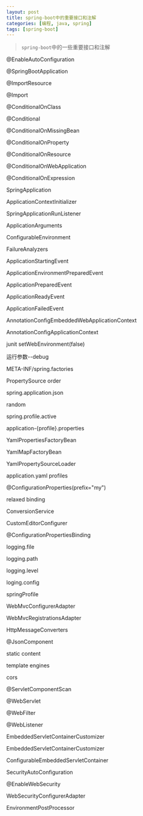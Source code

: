 ```yaml
---
layout: post
title: spring-boot中的重要接口和注解
categories: [编程, java, spring]
tags: [spring-boot]
---
```



> `spring-boot`中的一些重要接口和注解

@EnableAutoConfiguration

@SpringBootApplication 

@ImportResource

@Import

@ConditionalOnClass

@Conditional

@ConditionalOnMissingBean 

@ConditionalOnProperty 

@ConditionalOnResource 

@ConditionalOnWebApplication 

@ConditionalOnExpression 


SpringApplication 

ApplicationContextInitializer

SpringApplicationRunListener

ApplicationArguments

ConfigurableEnvironment

FailureAnalyzers


ApplicationStartingEvent 

ApplicationEnvironmentPreparedEvent 

ApplicationPreparedEvent 

ApplicationReadyEvent 

ApplicationFailedEvent 


AnnotationConfigEmbeddedWebApplicationContext

AnnotationConfigApplicationContext

junit setWebEnvironment(false)


运行参数--debug

META-INF/spring.factories

PropertySource order

spring.application.json

random

spring.profile.active

application-{profile}.properties


YamlPropertiesFactoryBean 

YamlMapFactoryBean 

YamlPropertySourceLoader 

application.yaml profiles

@ConfigurationProperties(prefix="my")


relaxed binding

ConversionService 

CustomEditorConfigurer 

@ConfigurationPropertiesBinding


logging.file

logging.path

logging.level

loging.config


springProfile

WebMvcConfigurerAdapter

WebMvcRegistrationsAdapter 


HttpMessageConverters 

@JsonComponent 

static content


template engines

cors


@ServletComponentScan

@WebServlet

@WebFilter

@WebListener


EmbeddedServletContainerCustomizer 

EmbeddedServletContainerCustomizer 

ConfigurableEmbeddedServletContainer


SecurityAutoConfiguration 

@EnableWebSecurity 

WebSecurityConfigurerAdapter

EnvironmentPostProcessor
